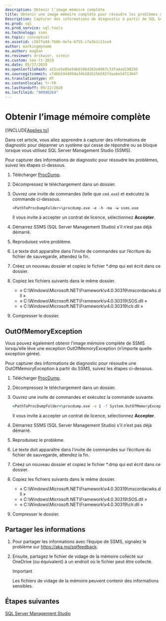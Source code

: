 ```yaml
---
description: Obtenir l’image mémoire complète
title: Obtenir une image mémoire complète pour résoudre les problèmes de SSMS
Description: Capturer des informations de diagnostic à partir de SQL Server Management Studio (SSMS) afin de pouvoir résoudre un incident ou un problème de système qui ne répond pas.
ms.prod: sql
ms.prod_service: sql-tools
ms.technology: ssms
ms.topic: conceptual
ms.assetid: c28ffa44-7b8b-4efa-b755-c7a3b1c11ce4
author: markingmyname
ms.author: maghan
ms.reviewer: drskwier, sstein
ms.custom: seo-lt-2019
ms.date: 05/17/2019
ms.openlocfilehash: a15ce5e05e54b6196d363e8967c33fa4ad190295
ms.sourcegitcommit: c74bb5944994e34b102615b592fdaabe54713047
ms.translationtype: HT
ms.contentlocale: fr-FR
ms.lasthandoff: 09/22/2020
ms.locfileid: "90990264"
---
```

# <a name="get-full-memory-dump"></a>Obtenir l’image mémoire complète

[!INCLUDE[Applies to](../../includes/appliesto-ss-asdb-asdw-xxx-md.md)]

Dans cet article, vous allez apprendre à capturer des informations de diagnostic pour dépanner un système qui cesse de répondre ou se bloque lorsque vous utilisez SQL Server Management Studio (SSMS).

Pour capturer des informations de diagnostic pour résoudre les problèmes, suivez les étapes ci-dessous.

1. Télécharger [ProcDump](https://technet.microsoft.com/sysinternals/dd996900.aspx).

2. Décompressez le téléchargement dans un dossier.

3. Ouvrez une invite de commandes (telle que `cmd.exe`) et exécutez la commande ci-dessous.

    ```console
    <PathToProcDumpFolder>\procdump.exe -e -h -ma -w ssms.exe
    ```

    Il vous invite à accepter un contrat de licence, sélectionnez **Accepter**.

4. Démarrez SSMS (SQL Server Management Studio) s’il n’est pas déjà démarré.

5. Reproduisez votre problème.

6. Le texte doit apparaître dans l’invite de commandes sur l’écriture du fichier de sauvegarde, attendez la fin.

7. Créez un nouveau dossier et copiez le fichier *.dmp qui est écrit dans ce dossier.

8. Copiez les fichiers suivants dans le même dossier.

    * « C:\Windows\Microsoft.NET\Framework\v4.0.30319\mscordacwks.dll »
    * « C:\Windows\Microsoft.NET\Framework\v4.0.30319\SOS.dll »
    * « C:\Windows\Microsoft.NET\Framework\v4.0.30319\clr.dll »

9. Compresser le dossier.

## <a name="outofmemoryexception"></a>OutOfMemoryException

Vous pouvez également obtenir l’image mémoire complète de SSMS lorsqu’elle lève une exception OutOfMemoryException (n’importe quelle exception gérée).

Pour capturer des informations de diagnostic pour résoudre une OutOfMemoryException à partir du SSMS, suivez les étapes ci-dessous.

1. Télécharger [ProcDump](https://technet.microsoft.com/sysinternals/dd996900.aspx).

2. Décompressez le téléchargement dans un dossier.

3. Ouvrez une invite de commandes et exécutez la commande suivante.

    ```cmd
    <PathToProcDumpFolder>\procdump.exe -e 1 -f System.OutOfMemoryException -ma -w ssms.exe
    ```

    Il vous invite à accepter un contrat de licence, sélectionnez **Accepter**.

4. Démarrez SSMS (SQL Server Management Studio) s’il n’est pas déjà démarré.

5. Reproduisez le problème.

6. Le texte doit apparaître dans l’invite de commandes sur l’écriture du fichier de sauvegarde, attendez la fin.

7. Créez un nouveau dossier et copiez le fichier *.dmp qui est écrit dans ce dossier.

8. Copiez les fichiers suivants dans le même dossier.

    * « C:\Windows\Microsoft.NET\Framework\v4.0.30319\mscordacwks.dll »
    * « C:\Windows\Microsoft.NET\Framework\v4.0.30319\SOS.dll »
    * « C:\Windows\Microsoft.NET\Framework\v4.0.30319\clr.dll »

9. Compresser le dossier.

## <a name="share-the-information"></a>Partager les informations

1. Pour partager les informations avec l’équipe de SSMS, signalez le problème sur https://aka.ms/sqlfeedback.

2. Ensuite, partagez le fichier de vidage de la mémoire collecté sur OneDrive (ou équivalent) à un endroit où le fichier peut être collecté.

    > [!Important]
    > Les fichiers de vidage de la mémoire peuvent contenir des informations sensibles.

## <a name="next-steps"></a>Étapes suivantes

[SQL Server Management Studio](../sql-server-management-studio-ssms.md)
